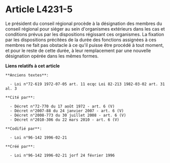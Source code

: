 # Article L4231-5

Le président du conseil régional procède à la désignation des membres du conseil régional pour siéger au sein d'organismes
extérieurs dans les cas et conditions prévus par les dispositions régissant ces organismes. La fixation par les dispositions
précitées de la durée des fonctions assignées à ces membres ne fait pas obstacle à ce qu'il puisse être procédé à tout
moment, et pour le reste de cette durée, à leur remplacement par une nouvelle désignation opérée dans les mêmes formes.

**Liens relatifs à cet article**

	**Anciens textes**:

	  - Loi n°72-619 1972-07-05 art. 11 ecqc Loi 82-213 1982-03-02 art. 31 al. 3

	**Cité par**:

	  - Décret n°72-770 du 17 août 1972 - art. 6 (V)
	  - Décret n°2007-88 du 24 janvier 2007 - art. 6 (V)
	  - Décret n°2008-773 du 30 juillet 2008 - art. 6 (V)
	  - Décret n°2010-306 du 22 mars 2010 - art. 6 (V)

	**Codifié par**:

	  - Loi n°96-142 1996-02-21

	**Créé par**:

	  - Loi n°96-142 1996-02-21 jorf 24 février 1996
